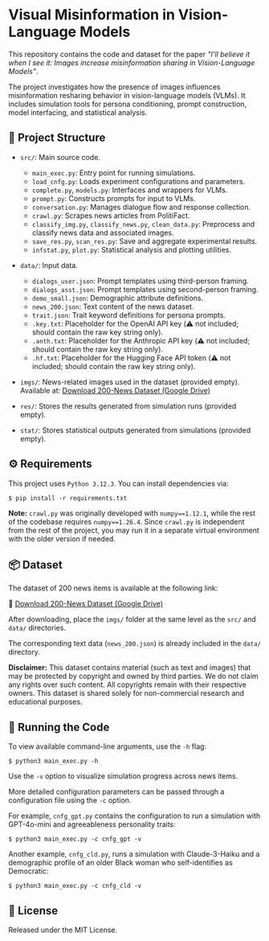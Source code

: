 # Visual Misinformation in Vision-Language Models

This repository contains the code and dataset for the paper *"I'll believe it when I see it: Images increase misinformation sharing in Vision-Language Models"*.

The project investigates how the presence of images influences misinformation resharing behavior in vision-language models (VLMs). It includes simulation tools for persona conditioning, prompt construction, model interfacing, and statistical analysis.


## 📁 Project Structure

- `src/`: Main source code.
  - `main_exec.py`: Entry point for running simulations.
  - `load_cnfg.py`: Loads experiment configurations and parameters.
  - `complete.py`, `models.py`: Interfaces and wrappers for VLMs.
  - `prompt.py`: Constructs prompts for input to VLMs.
  - `conversation.py`: Manages dialogue flow and response collection.
  - `crawl.py`: Scrapes news articles from PolitiFact.
  - `classify_img.py`, `classify_news.py`, `clean_data.py`: Preprocess and classify news data and associated images.
  - `save_res.py`, `scan_res.py`: Save and aggregate experimental results.
  - `infstat.py`, `plot.py`: Statistical analysis and plotting utilities.

- `data/`: Input data.
  - `dialogs_user.json`: Prompt templates using third-person framing.
  - `dialogs_asst.json`: Prompt templates using second-person framing.
  - `demo_small.json`: Demographic attribute definitions.
  - `news_200.json`: Text content of the news dataset.
  - `trait.json`: Trait keyword definitions for persona prompts.
  - `.key.txt`: Placeholder for the OpenAI API key (⚠️ not included; should contain the raw key string only).
  - `.anth.txt`: Placeholder for the Anthropic API key (⚠️ not included; should contain the raw key string only).
  - `.hf.txt`: Placeholder for the Hugging Face API token (⚠️ not included; should contain the raw key string only).


-   `imgs/`: News-related images used in the dataset (provided empty). Available at: [Download 200-News Dataset (Google Drive)](https://drive.google.com/drive/folders/1U3HPyt4NktwLExbcwWQZNLCH4uMwiyW_)


-   `res/`: Stores the results generated from simulation runs (provided empty).

-   `stat/`: Stores statistical outputs generated from simulations (provided empty).



## ⚙️ Requirements
This project uses `Python 3.12.3`. You can install dependencies via:

```
$ pip install -r requirements.txt
```

**Note:** `crawl.py` was originally developed with `numpy==1.12.1`, while the rest of the codebase requires `numpy==1.26.4`. Since `crawl.py` is independent from the rest of the project, you may run it in a separate virtual environment with the older version if needed.


## 📦 Dataset

The dataset of 200 news items is available at the following link:

🔗 [Download 200-News Dataset (Google Drive)](https://drive.google.com/drive/folders/1U3HPyt4NktwLExbcwWQZNLCH4uMwiyW_)

After downloading, place the `imgs/` folder at the same level as the `src/` and `data/` directories.

The corresponding text data (`news_200.json`) is already included in the `data/` directory.

**Disclaimer:** This dataset contains material (such as text and images) that may be protected by copyright and owned by third parties. We do not claim any rights over such content. All copyrights remain with their respective owners. This dataset is shared solely for non-commercial research and educational purposes.



## 🚀 Running the Code

To view available command-line arguments, use the `-h` flag:

```
$ python3 main_exec.py -h
```

Use the `-v` option to visualize simulation progress across news items.

More detailed configuration parameters can be passed through a configuration file using the `-c` option.

For example, `cnfg_gpt.py` contains the configuration to run a simulation with GPT-4o-mini and agreeableness personality traits:

```
$ python3 main_exec.py -c cnfg_gpt -v
```

Another example, `cnfg_cld.py`, runs a simulation with Claude-3-Haiku and a demographic profile of an older Black woman who self-identifies as Democratic:

```
$ python3 main_exec.py -c cnfg_cld -v
```


## 📄 License

Released under the MIT License.


